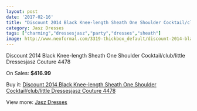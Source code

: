 ```yaml
---
layout: post
date: '2017-02-16'
title: "Discount 2014 Black Knee-length Sheath One Shoulder Cocktail/club/little Dressesjasz Couture 4478"
category: Jasz Dresses
tags: ["charming","dressesjasz","party","dresses","sheath"]
image: http://www.neoformal.com/3319-thickbox_default/discount-2014-black-knee-length-sheath-one-shoulder-cocktail-club-little-dressesjasz-couture-4478.jpg
---
```

Discount 2014 Black Knee-length Sheath One Shoulder Cocktail/club/little Dressesjasz Couture 4478

On Sales: **$416.99**
<a href="https://www.neoformal.com/en/jasz-dresses/1237-discount-2014-black-knee-length-sheath-one-shoulder-cocktail-club-little-dressesjasz-couture-4478.html"><amp-img layout="responsive" width="600" height="600" src="//www.neoformal.com/3319-thickbox_default/discount-2014-black-knee-length-sheath-one-shoulder-cocktail-club-little-dressesjasz-couture-4478.jpg" alt="Discount 2014 Black Knee-length Sheath One Shoulder Cocktail/club/little Dressesjasz Couture 4478 0" /></a>
<a href="https://www.neoformal.com/en/jasz-dresses/1237-discount-2014-black-knee-length-sheath-one-shoulder-cocktail-club-little-dressesjasz-couture-4478.html"><amp-img layout="responsive" width="600" height="600" src="//www.neoformal.com/3320-thickbox_default/discount-2014-black-knee-length-sheath-one-shoulder-cocktail-club-little-dressesjasz-couture-4478.jpg" alt="Discount 2014 Black Knee-length Sheath One Shoulder Cocktail/club/little Dressesjasz Couture 4478 1" /></a>

Buy it: [Discount 2014 Black Knee-length Sheath One Shoulder Cocktail/club/little Dressesjasz Couture 4478](https://www.neoformal.com/en/jasz-dresses/1237-discount-2014-black-knee-length-sheath-one-shoulder-cocktail-club-little-dressesjasz-couture-4478.html "Discount 2014 Black Knee-length Sheath One Shoulder Cocktail/club/little Dressesjasz Couture 4478")

View more: [Jasz Dresses](https://www.neoformal.com/en/13-jasz-dresses "Jasz Dresses")